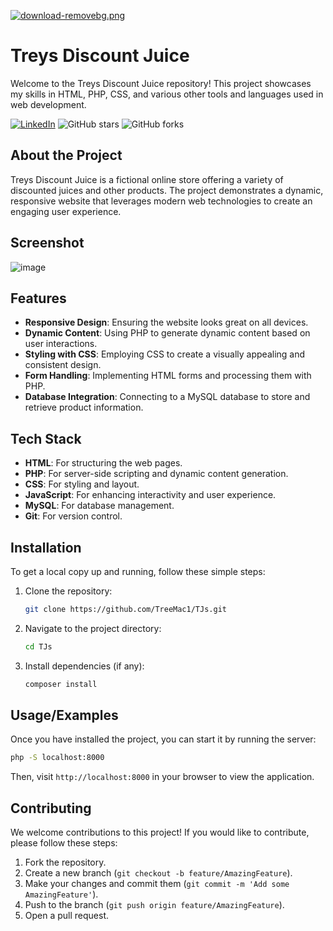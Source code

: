 [![download-removebg.png](https://i.postimg.cc/zBsR9d3g/download-removebg.png)](https://postimg.cc/bDRJn9xy)

# Treys Discount Juice
Welcome to the Treys Discount Juice repository! This project showcases my skills in HTML, PHP, CSS, and various other tools and languages used in web development.

[![LinkedIn](https://img.shields.io/badge/LinkedIn-%230077B5.svg?logo=linkedin&logoColor=white)](https://linkedin.com/in/trey-boyce) 
![GitHub stars](https://img.shields.io/github/stars/TreeMac1/TJs?style=social)
![GitHub forks](https://img.shields.io/github/forks/TreeMac1/TJs?style=social)

## About the Project
Treys Discount Juice is a fictional online store offering a variety of discounted juices and other products. The project demonstrates a dynamic, responsive website that leverages modern web technologies to create an engaging user experience.
## Screenshot
![image](https://github.com/user-attachments/assets/b767e9cd-05b7-4f70-8a4b-44323058e2be)

## Features
- **Responsive Design**: Ensuring the website looks great on all devices.
- **Dynamic Content**: Using PHP to generate dynamic content based on user interactions.
- **Styling with CSS**: Employing CSS to create a visually appealing and consistent design.
- **Form Handling**: Implementing HTML forms and processing them with PHP.
- **Database Integration**: Connecting to a MySQL database to store and retrieve product information.

## Tech Stack
- **HTML**: For structuring the web pages.
- **PHP**: For server-side scripting and dynamic content generation.
- **CSS**: For styling and layout.
- **JavaScript**: For enhancing interactivity and user experience.
- **MySQL**: For database management.
- **Git**: For version control.

## Installation
To get a local copy up and running, follow these simple steps:
1. Clone the repository:
   ```bash
   git clone https://github.com/TreeMac1/TJs.git
   ```
2. Navigate to the project directory:
   ```bash
   cd TJs
   ```
3. Install dependencies (if any):
   ```bash
   composer install
   ```

## Usage/Examples
Once you have installed the project, you can start it by running the server:
```bash
php -S localhost:8000
```
Then, visit `http://localhost:8000` in your browser to view the application.

## Contributing
We welcome contributions to this project! If you would like to contribute, please follow these steps:
1. Fork the repository.
2. Create a new branch (`git checkout -b feature/AmazingFeature`).
3. Make your changes and commit them (`git commit -m 'Add some AmazingFeature'`).
4. Push to the branch (`git push origin feature/AmazingFeature`).
5. Open a pull request.
